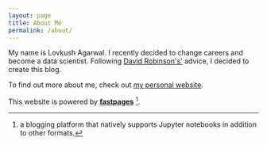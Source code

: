 ```yaml
---
layout: page
title: About Me
permalink: /about/
---
```


My name is Lovkush Agarwal. I recently decided to change careers and become a
data scientist. Following [David Robinson's'](http://varianceexplained.org/r/start-blog/)
advice, I decided to create this blog.

To find out more about me, check out [my personal website](http://www.lovkush.com).

This website is powered by **[fastpages](https://github.com/fastai/fastpages)** [^1].



[^1]:a blogging platform that natively supports Jupyter notebooks in addition to other formats.
